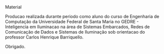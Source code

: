 Material

Producao realizada durante periodo como aluno do curso de Engenharia de Computação da Universidade Federal de Santa Maria no GEDRE - Inteligencia em Iluminacao na área de Sistemas Embarcados, Redes de Comunicação de Dados e Sistemas de Iluminação sob orientacao do professor Carlos Henrique Barriquello. 

Obrigado.
